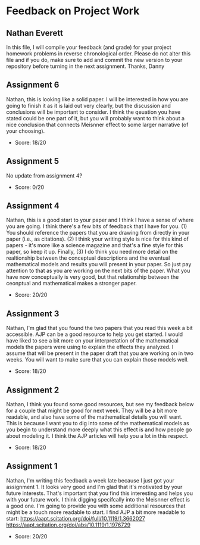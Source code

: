 # Feedback on Project Work
## Nathan Everett

In this file, I will compile your feedback (and grade) for your project homework problems in reverse chronological order. Please do not alter this file and if you do, make sure to add and commit the new version to your repository before turning in the next assignment. Thanks, Danny

## Assignment 6

Nathan, this is looking like a solid paper. I will be interested in how you are going to finish it as it is laid out very clearly, but the discussion and conclusions will be important to consider. I think the qeuation you have stated could be one part of it, but you will probably want to think about a nice conclusion that connects Meisnner effect to some larger narrative (of your choosing).

* Score: 18/20

## Assignment 5

No update from assignment 4?

* Score: 0/20

## Assignment 4

Nathan, this is a good start to your paper and I think I have a sense of where you are going. I think there's a few bits of feedback that I have for you. (1) You should reference the papers that you are drawing from directly in your paper (i.e., as citations). (2) I think your writing style is nice for this kind of papers - it's more like a science magazine and that's a fine style for this paper, so keep it up. Finally, (3) I do think you need more detail on the realtionship between the conceptual descriptions and the eventual mathematical models and results you will present in your paper. So just pay attention to that as you are working on the next bits of the paper. What you have now conceptually is very good, but that relationship between the ceonptual and mathematical makes a stronger paper.

* Score: 20/20

## Assignment 3

Nathan, I'm glad that you found the two papers that you read this week a bit accessible. AJP can be a good resource to help you get started. I would have liked to see a bit more on your interpretation of the mathematical models the papers were using to explain the effects they analyzed. I assume that will be present in the paper draft that you are working on in two weeks. You will want to make sure that you can explain those models well.

* Score: 18/20

## Assignment 2

Nathan, I think you found some good resources, but see my feedback below for a couple that might be good for next week. They will be a bit more readable, and also have some of the mathematical details you will want. This is because I want you to dig into some of the mathematical models as you begin to understand more deeply what this effect is and how people go about modeling it. I think the AJP articles will help you a lot in this respect.

* Score: 18/20

## Assignment 1

Nathan, I'm writing this feedback a week late because I just got your assignment 1. It looks very good and I'm glad that it's motivated by your future interests. That's important that you find this interesting and helps you with your future work. I think digging specifcally into the Meisnner effect is a good one. I'm going to provide you with some additional resources that might be a touch more readable to start. I find AJP a bit more readable to start:
https://aapt.scitation.org/doi/full/10.1119/1.3662027
https://aapt.scitation.org/doi/abs/10.1119/1.1976729

* Score: 20/20
